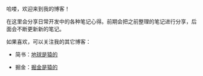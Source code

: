 哈喽，欢迎来到我的博客！

在这里会分享日常开发中的各种笔记心得。前期会把之前整理的笔记进行分享，后面会不断更新新的笔记。

如果喜欢，可以关注我的其它博客：

* 简书：[地球是猿的](https://www.jianshu.com/u/53c4129717b4)

* 掘金：[掘金是猿的](https://juejin.im/user/5a0409015188254d2b6d93a1)

